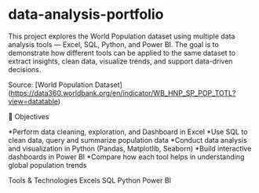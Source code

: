 # data-analysis-portfolio
This project explores the World Population dataset using multiple data analysis tools — Excel, SQL, Python, and Power BI.
The goal is to demonstrate how different tools can be applied to the same dataset to extract insights, clean data, visualize trends, and support data-driven decisions.

Source: [World Population Dataset] (https://data360.worldbank.org/en/indicator/WB_HNP_SP_POP_TOTL?view=datatable)

🧠 Objectives

*Perform data cleaning, exploration, and Dashboard in Excel
*Use SQL to clean data, query and summarize population data
*Conduct data analysis and visualization in Python (Pandas, Matplotlib, Seaborn)
*Build interactive dashboards in Power BI
*Compare how each tool helps in understanding global population trends

Tools & Technologies
Excels
SQL
Python
Power BI
